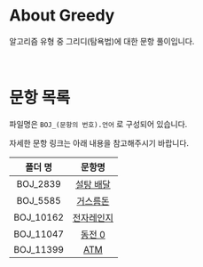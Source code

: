 # About Greedy

알고리즘 유형 중 그리디(탐욕법)에 대한 문항 풀이입니다.

<br>

# 문항 목록

파일명은 `BOJ_(문항의 번호).언어` 로 구성되어 있습니다.

자세한 문항 링크는 아래 내용을 참고해주시기 바랍니다.

|  폴더 명  |                       문항명                        |
| :-------: | :-------------------------------------------------: |
| BOJ_2839  |  [설탕 배달](https://www.acmicpc.net/problem/2839)  |
| BOJ_5585  |  [거스름돈](https://www.acmicpc.net/problem/5585)   |
| BOJ_10162 | [전자레인지](https://www.acmicpc.net/problem/10162) |
| BOJ_11047 |   [동전 0](https://www.acmicpc.net/problem/11047)   |
| BOJ_11399 |    [ATM](https://www.acmicpc.net/problem/11399)     |
